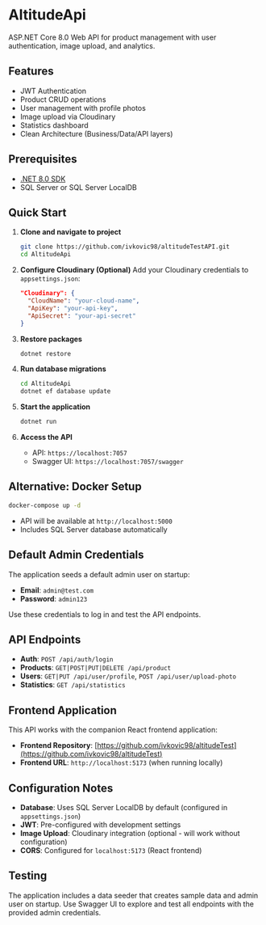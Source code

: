 # AltitudeApi

ASP.NET Core 8.0 Web API for product management with user authentication, image upload, and analytics.

## Features
- JWT Authentication
- Product CRUD operations
- User management with profile photos
- Image upload via Cloudinary
- Statistics dashboard
- Clean Architecture (Business/Data/API layers)

## Prerequisites
- [.NET 8.0 SDK](https://dotnet.microsoft.com/download/dotnet/8.0)
- SQL Server or SQL Server LocalDB

## Quick Start

1. **Clone and navigate to project**
   ```bash
   git clone https://github.com/ivkovic98/altitudeTestAPI.git
   cd AltitudeApi
   ```

2. **Configure Cloudinary (Optional)**
   Add your Cloudinary credentials to `appsettings.json`:
   ```json
   "Cloudinary": {
     "CloudName": "your-cloud-name",
     "ApiKey": "your-api-key",
     "ApiSecret": "your-api-secret"
   }
   ```

3. **Restore packages**
   ```bash
   dotnet restore
   ```

4. **Run database migrations**
   ```bash
   cd AltitudeApi
   dotnet ef database update
   ```

5. **Start the application**
   ```bash
   dotnet run
   ```

6. **Access the API**
   - API: `https://localhost:7057`
   - Swagger UI: `https://localhost:7057/swagger`

## Alternative: Docker Setup

```bash
docker-compose up -d
```
- API will be available at `http://localhost:5000`
- Includes SQL Server database automatically

## Default Admin Credentials

The application seeds a default admin user on startup:
- **Email**: `admin@test.com`
- **Password**: `admin123`

Use these credentials to log in and test the API endpoints.

## API Endpoints

- **Auth**: `POST /api/auth/login`
- **Products**: `GET|POST|PUT|DELETE /api/product`
- **Users**: `GET|PUT /api/user/profile`, `POST /api/user/upload-photo`
- **Statistics**: `GET /api/statistics`

## Frontend Application

This API works with the companion React frontend application:
- **Frontend Repository**: [https://github.com/ivkovic98/altitudeTest](https://github.com/ivkovic98/altitudeTest)
- **Frontend URL**: `http://localhost:5173` (when running locally)

## Configuration Notes

- **Database**: Uses SQL Server LocalDB by default (configured in `appsettings.json`)
- **JWT**: Pre-configured with development settings
- **Image Upload**: Cloudinary integration (optional - will work without configuration)
- **CORS**: Configured for `localhost:5173` (React frontend)

## Testing

The application includes a data seeder that creates sample data and admin user on startup. Use Swagger UI to explore and test all endpoints with the provided admin credentials. 